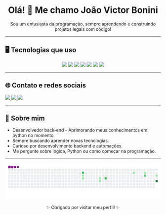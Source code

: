 <h1 align="center">Olá! 👋 Me chamo João Victor Bonini</h1>

<p align="center">Sou um entusiasta da programação, sempre aprendendo e construindo projetos legais com código!</p>

---

## 🖥️ Tecnologias que uso

<p align="center">
  <!-- JavaScript -->
<img src="https://cdn.jsdelivr.net/gh/devicons/devicon/icons/python/python-original.svg" width="50px" />
  <!-- Java -->
  <img src="https://cdn.jsdelivr.net/gh/devicons/devicon/icons/java/java-original.svg" width="50px" />
  <!-- HTML -->
  <img src="https://cdn.jsdelivr.net/gh/devicons/devicon/icons/html5/html5-original.svg" width="50px" />
  <!-- CSS -->
  <img src="https://cdn.jsdelivr.net/gh/devicons/devicon/icons/css3/css3-original.svg" width="50px" />
  
  <img src="https://cdn.jsdelivr.net/gh/devicons/devicon/icons/javascript/javascript-original.svg" width="50px" />

  <!-- Node.js -->
<img src="https://cdn.jsdelivr.net/gh/devicons/devicon/icons/nodejs/nodejs-original.svg" width="50px" />

<!-- SQL (MySQL, como exemplo) -->
<img src="https://cdn.jsdelivr.net/gh/devicons/devicon/icons/mysql/mysql-original.svg" width="50px" />

</p>

---

## 🌐 Contato e redes sociais

  <a href="https://www.instagram.com/_boniini/" target="_blank">
    <img src="https://img.shields.io/badge/Instagram-purple?style=for-the-badge&logo=instagram&logoColor=white" />
  </a>
  <a href=www.linkedin.com/in/joão-victor-bonini-dev target="_blank">
    <img src="https://img.shields.io/badge/LinkedIn-blue?style=for-the-badge&logo=linkedin&logoColor=white" />
  </a>
  <a href="mailto:joaoboninis5@gmail.com">
    <img src="https://img.shields.io/badge/Gmail-red?style=for-the-badge&logo=gmail&logoColor=white" />
  </a>
</p>

---

## 📌 Sobre mim

-  Desenvolvedor back-end - Aprimorando meus conhecimentos em python no momento
-  Sempre buscando aprender novas tecnologias.
-  Curioso por desenvolvimento backend e automações.
-  Me pergunte sobre lógica, Python ou como começar na programação.

---

![snake gif](https://github.com/joaoBJM/joaoBJM/blob/output/dist/github-contribution-grid-snake.gif)
<p align="center">✨ Obrigado por visitar meu perfil! ✨</p>





